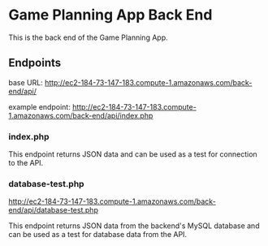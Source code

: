 # Game Planning App Back End

This is the back end of the Game Planning App.

## Endpoints

base URL: http://ec2-184-73-147-183.compute-1.amazonaws.com/back-end/api/

example endpoint: http://ec2-184-73-147-183.compute-1.amazonaws.com/back-end/api/index.php

### index.php

This endpoint returns JSON data and can be used as a test for connection to the API.

### database-test.php

http://ec2-184-73-147-183.compute-1.amazonaws.com/back-end/api/database-test.php

This endpoint returns JSON data from the backend's MySQL database and can be used as a test for database data from the API.
